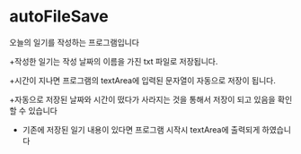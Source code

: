 # autoFileSave

오늘의 일기를 작성하는 프로그램입니다

+작성한 일기는 작성 날짜의 이름을 가진 txt 파일로 저장됩니다.

+시간이 지나면 프로그램의 textArea에 입력된 문자열이 자동으로 저장이 됩니다.

+자동으로 저장된 날짜와 시간이 떴다가 사라지는 것을 통해서 저장이 되고 있음을 확인할 수 있습니다 

+ 기존에 저장된 일기 내용이 있다면 프로그램 시작시 textArea에 출력되게 하였습니다 
